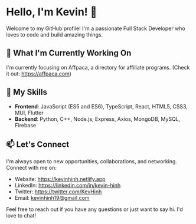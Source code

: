 # Hello, I'm Kevin! 👋

Welcome to my GitHub profile! I'm a passionate Full Stack Developer who loves to code and build amazing things.

## 🔭 What I'm Currently Working On

I'm currently focusing on Affpaca, a directory for affiliate programs. (Check it out: https://affpaca.com)

## 🚀 My Skills

- **Frontend**: JavaScript (ES5 and ES6), TypeScript, React, HTML5, CSS3, MUI, Flutter
- **Backend**: Python, C++, Node.js, Express, Axios, MongoDB, MySQL, Firebase

## 📫 Let's Connect

I'm always open to new opportunities, collaborations, and networking. Connect with me on:

- Website: https://kevinhinh.netlify.app
- LinkedIn: https://linkedin.com/in/kevin-hinh
- Twitter: https://twitter.com/KevHinh
- Email: kevinhinh19@gmail.com

Feel free to reach out if you have any questions or just want to say hi. I'd love to chat!
